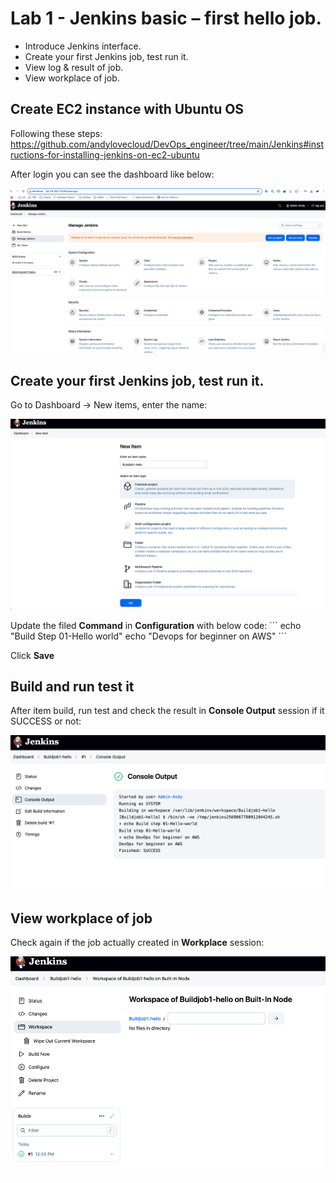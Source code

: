 # Lab 1 - Jenkins basic – first hello job.
- Introduce Jenkins interface.
- Create your first Jenkins job, test run it.
- View log & result of job.
- View workplace of job.

## Create EC2 instance with Ubuntu OS 

Following these steps: https://github.com/andylovecloud/DevOps_engineer/tree/main/Jenkins#instructions-for-installing-jenkins-on-ec2-ubuntu

After login you can see the dashboard like below:

<img src="Step-1-login.png"> </img>

## Create your first Jenkins job, test run it.

Go to Dashboard -> New items, enter the name:

<img src="Jenkins/AWS-Labs/1.Lab-basic-1st-Hello-job/Step-2-Configurate-new-job.png"> </img>

Update the filed **Command** in **Configuration** with below code:
 ´´´
 echo "Build Step 01-Hello world"
 echo "Devops for beginner on AWS"
 ´´´

Click **Save**

## Build and run test it

After item build, run test and check the result in **Console Output** session if it SUCCESS or not:

<img src="Jenkins/AWS-Labs/1.Lab-basic-1st-Hello-job/Step-3-Build-and-Test.png"> </img>


## View workplace of job

Check again if the job actually created in **Workplace** session:

<img src="Jenkins/AWS-Labs/1.Lab-basic-1st-Hello-job/Step-4-View-Workplace.png"> </img>

